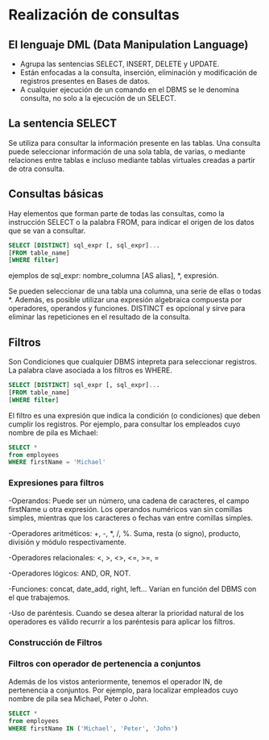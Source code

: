 # Realización de consultas
## El lenguaje DML (Data Manipulation Language)
* Agrupa las sentencias SELECT, INSERT, DELETE y UPDATE.
* Están enfocadas a la consulta, inserción, eliminación y modificación de registros presentes en Bases de datos. 
* A cualquier ejecución de un comando en el DBMS se le denomina consulta, no solo a la ejecución de un SELECT.

## La sentencia SELECT
Se utiliza para consultar la información presente en las tablas. Una consulta puede seleccionar información de una sola tabla, de varias, o mediante relaciones entre tablas e incluso mediante tablas virtuales creadas a partir de otra consulta.

## Consultas básicas

Hay elementos que forman parte de todas las consultas, como la instrucción SELECT o la palabra FROM, para indicar el origen de los datos que se van a consultar.

```sql
SELECT [DISTINCT] sql_expr [, sql_expr]... 
[FROM table_name]
[WHERE filter]
```

ejemplos de sql_expr: nombre_columna [AS alias], *, expresión.

Se pueden seleccionar de una tabla una columna, una serie de ellas o todas *. Además, es posible utilizar una expresión algebraica compuesta por operadores, operandos y funciones. DISTINCT es opcional y sirve para eliminar las repeticiones en el resultado de la consulta.




## Filtros

Son Condiciones que cualquier DBMS intepreta para seleccionar registros. La palabra clave asociada a los filtros es WHERE.

```sql
SELECT [DISTINCT] sql_expr [, sql_expr]... 
[FROM table_name]
[WHERE filter]
``` 

El filtro es una expresión que indica la condición (o condiciones) que deben cumplir los registros. Por ejemplo, para consultar los empleados cuyo nombre de pila es Michael:

```sql
SELECT * 
from employees
WHERE firstName = 'Michael'
```

### Expresiones para filtros

-Operandos: Puede ser un número, una cadena de caracteres, el campo firstName u otra expresión. 
Los operandos numéricos van sin comillas simples, mientras que los caracteres o fechas van entre comillas simples.

-Operadores aritméticos: +, -, *, /, %. Suma, resta (o signo), producto, división y módulo respectivamente.

-Operadores relacionales: <, >, <>, <=, >=, = 

-Operadores lógicos: AND, OR, NOT.

-Funciones: concat, date_add, right, left... Varían en función del DBMS con el que trabajemos. 

-Uso de paréntesis. Cuando se desea alterar la prioridad natural de los operadores es válido recurrir a los paréntesis para aplicar los filtros.

### Construcción de Filtros


### Filtros con operador de pertenencia a conjuntos
Además de los vistos anteriormente, tenemos el operador IN, de pertenencia a conjuntos. Por ejemplo, para localizar empleados cuyo nombre de pila sea Michael, Peter o John.

```sql
SELECT * 
from employees
WHERE firstName IN ('Michael', 'Peter', 'John')
```

